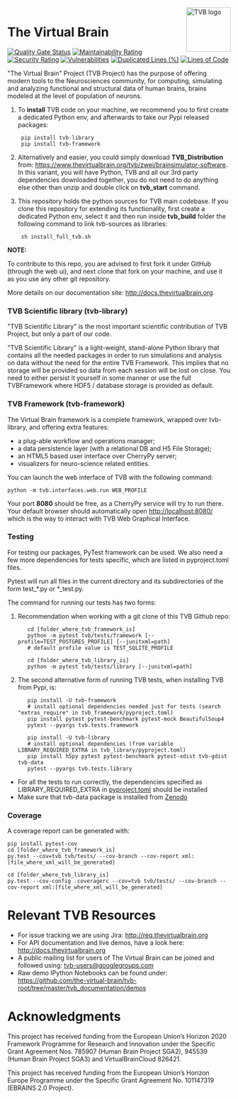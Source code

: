 <a>
    <img src="tvb_documentation/_static/TVB_logo.svg" alt="TVB logo" title="TVB" align="right" height="100" />
</a>

# The Virtual Brain

[![Quality Gate Status](https://sonarcloud.io/api/project_badges/measure?project=the-virtual-brain_tvb-root&metric=alert_status)](https://sonarcloud.io/summary/overall?id=the-virtual-brain_tvb-root)
[![Maintainability Rating](https://sonarcloud.io/api/project_badges/measure?project=the-virtual-brain_tvb-root&metric=sqale_rating)](https://sonarcloud.io/summary/overall?id=the-virtual-brain_tvb-root)
[![Security Rating](https://sonarcloud.io/api/project_badges/measure?project=the-virtual-brain_tvb-root&metric=security_rating)](https://sonarcloud.io/summary/overall?id=the-virtual-brain_tvb-root)
[![Vulnerabilities](https://sonarcloud.io/api/project_badges/measure?project=the-virtual-brain_tvb-root&metric=vulnerabilities)](https://sonarcloud.io/summary/overall?id=the-virtual-brain_tvb-root)
[![Duplicated Lines (%)](https://sonarcloud.io/api/project_badges/measure?project=the-virtual-brain_tvb-root&metric=duplicated_lines_density)](https://sonarcloud.io/summary/overall?id=the-virtual-brain_tvb-root)
[![Lines of Code](https://sonarcloud.io/api/project_badges/measure?project=the-virtual-brain_tvb-root&metric=ncloc)](https://sonarcloud.io/summary/overall?id=the-virtual-brain_tvb-root)


"The Virtual Brain" Project (TVB Project) has the purpose of offering 
modern tools to the Neurosciences community, for computing, simulating
and analyzing functional and structural data of human brains, brains modeled 
at the  level of population of neurons.


1. To **install** TVB code on your machine, we recommend you to first create a dedicated 
 Python env, and afterwards to take our Pypi released packages:

        pip install tvb-library
        pip install tvb-framework
   
2. Alternatively and easier, you could simply download **TVB_Distribution** from:
<https://www.thevirtualbrain.org/tvb/zwei/brainsimulator-software>. In this
variant, you will have Python, TVB and all our 3rd party dependencies downloaded together, 
you do not need to do anything else other than unzip and double click on **tvb_start** command.

3. This repository holds the python sources for TVB main codebase. 
  If you clone this repository for extending its functionality, first create a dedicated Python 
  env, select it and then run inside **tvb_build** folder the following command to link 
  tvb-sources as libraries:
    
        sh install_full_tvb.sh


**NOTE:**

To contribute to this repo, you are advised to first fork it under GitHub (through the web ui), 
and next clone that fork on your machine, and use it as you use any other git repository.

More details on our documentation site: <http://docs.thevirtualbrain.org>.

   
### TVB Scientific library (tvb-library)

"TVB Scientific Library" is the most important scientific contribution
of TVB Project, but only a part of our code. 

"TVB Scientific Library" is a light-weight, stand-alone Python library
that contains all the needed packages in order to run simulations and
analysis on data without the need for the entire TVB Framework. This
implies that no storage will be provided so data from each session will
be lost on close. You need to either persist it yourself in some manner
or use the full TVBFramework where HDF5 / database storage is provided
as default.

   
### TVB Framework (tvb-framework)

The Virtual Brain framework is a complete framework, wrapped over tvb-library, 
and offering extra features:

-  a plug-able workflow and operations manager;
-  a data persistence layer (with a relational DB and H5 File Storage);
-  an HTML5 based user interface over CherryPy server;
-  visualizers for neuro-science related entities.
 
You can launch the web interface of TVB with the following command:

    python -m tvb.interfaces.web.run WEB_PROFILE
    
Your port **8080** should be free, as a CherryPy service will try to run there.
Your default browser should automatically open <http://localhost:8080/> which is the way to
interact with TVB Web Graphical Interface.

    
### Testing

For testing our packages, PyTest framework can be used. We also need a few more dependencies for tests specific, 
which are listed in pyproject.toml files.

Pytest will run all files in the current directory and its subdirectories
of the form test_*.py or *_test.py.

The command for running our tests has two forms:

  1. Recommendation when working with a git clone of this TVB Github repo:
  
            cd [folder_where_tvb_framework_is]
            python -m pytest tvb/tests/framework [--profile=TEST_POSTGRES_PROFILE] [--junitxml=path]
            # default profile value is TEST_SQLITE_PROFILE
    
            cd [folder_where_tvb_library_is]
            python -m pytest tvb/tests/library [--junitxml=path]

  2. The second alternative form of running TVB tests, when installing TVB from Pypi, is:
        
            pip install -U tvb-framework
            # install optional dependencies needed just for tests (search "extras_require" in tvb_framework/pyproject.toml)
            pip install pytest pytest-benchmark pytest-mock BeautifulSoup4
            pytest --pyargs tvb.tests.framework
    
            pip install -U tvb-library
            # install optional dependencies (from variable LIBRARY_REQUIRED_EXTRA in tvb_library/pyproject.toml)
            pip install h5py pytest pytest-benchmark pytest-xdist tvb-gdist tvb-data
            pytest --pyargs tvb.tests.library
    
- For all the tests to run correctly, the dependencies specified as LIBRARY_REQUIRED_EXTRA in [pyproject.toml](https://github.com/the-virtual-brain/tvb-root/blob/master/tvb_library/pyproject.toml) should be installed
- Make sure that tvb-data package is installed from [Zenodo](https://zenodo.org/record/10128131)

### Coverage

A coverage report can be generated with:

    pip install pytest-cov
    cd [folder_where_tvb_framework_is]
    py.test --cov=tvb tvb/tests/ --cov-branch --cov-report xml:[file_where_xml_will_be_generated]

    cd [folder_where_tvb_library_is]
    py.test --cov-config .coveragerc --cov=tvb tvb/tests/ --cov-branch --cov-report xml:[file_where_xml_will_be_generated]


# Relevant TVB Resources

- For issue tracking we are using Jira: http://req.thevirtualbrain.org
- For API documentation and live demos, have a look here: http://docs.thevirtualbrain.org
- A public mailing list for users of The Virtual Brain can be joined and followed 
  using: tvb-users@googlegroups.com
- Raw demo IPython Notebooks can be found under: 
  https://github.com/the-virtual-brain/tvb-root/tree/master/tvb_documentation/demos
  
#  Acknowledgments
This project has received funding from the European Union’s Horizon 2020 Framework Programme for Research and Innovation under the Specific Grant Agreement Nos. 785907 (Human Brain Project SGA2), 945539 (Human Brain Project SGA3) and VirtualBrainCloud 826421.

This project has received funding from the European Union’s Horizon Europe Programme under the Specific Grant Agreement No. 101147319 (EBRAINS 2.0 Project).
